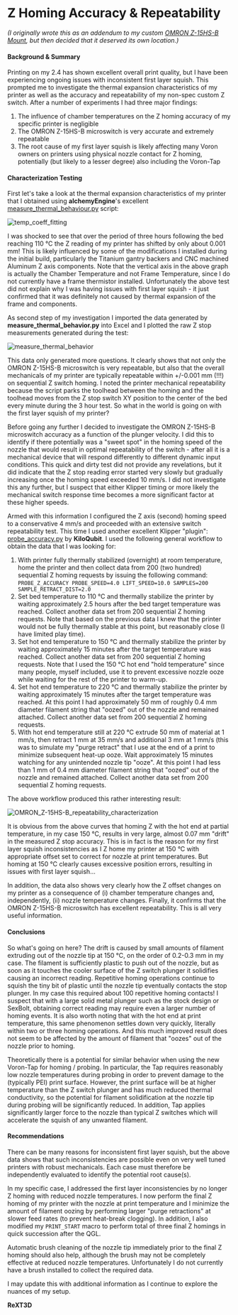 # Z Homing Accuracy & Repeatability
*(I originally wrote this as an addendum to my custom [OMRON Z-15HS-B Mount](https://github.com/ReXT3D/Voron-Mods/tree/main/OMRON%20Z-15HS-B%20Mount), but then decided that it deserved its own location.)*

#### Background & Summary

Printing on my 2.4 has shown excellent overall print quality, but I have been experiencing ongoing issues with inconsistent first layer squish.  This prompted me to investigate the thermal expansion characteristics of my printer as well as the accuracy and repeatability of my non-spec custom Z switch.  After a number of experiments I had three major findings:

1. The influence of chamber temperatures on the Z homing accuracy of my specific printer is negligible
2. The OMRON Z-15HS-B microswitch is very accurate and extremely repeatable
3. The root cause of my first layer squish is likely affecting many Voron owners on printers using physical nozzle contact for Z homing, potentially (but likely to a lesser degree) also including the Voron-Tap

#### Characterization Testing

First let's take a look at the thermal expansion characteristics of my printer that I obtained using **alchemyEngine**'s excellent [measure_thermal_behaviour.py](https://github.com/alchemyEngine/measure_thermal_behavior) script:

![temp_coeff_fitting](images/temp_coeff_fitting.png)

I was shocked to see that over the period of three hours following the bed reaching 110 °C the Z reading of my printer has shifted by only about 0.001 mm!  This is likely influenced by some of the modifications I installed during the initial build, particularly the Titanium gantry backers and CNC machined Aluminum Z axis components.  Note that the vertical axis in the above graph is actually the Chamber Temperature and not Frame Temperature, since I do not currently have a frame thermistor installed.  Unfortunately the above test did not explain why I was having issues with first layer squish - it just confirmed that it was definitely not caused by thermal expansion of the frame and components.

As second step of my investigation I imported the data generated by **measure_thermal_behavior.py** into Excel and I plotted the raw Z stop measurements generated during the test:

![measure_thermal_behavior](images/measure_thermal_behavior.png)

This data only generated more questions. It clearly shows that not only the OMRON Z-15HS-B microswitch is very repeatable, but also that the overall mechanicals of my printer are typically repeatable within +/-0.001 mm (!!!) on sequential Z switch homing.  I noted the printer mechanical repeatability because the script parks the toolhead between the homing and the toolhead moves from the Z stop switch XY position to the center of the bed every minute during the 3 hour test.  So what in the world is going on with the first layer squish of my printer?

Before going any further I decided to investigate the OMRON Z-15HS-B microswitch accuracy as a function of the plunger velocity.  I did this to identify if there potentially was a "sweet spot" in the homing speed of the nozzle that would result in optimal repeatability of the switch - after all it is a mechanical device that will respond differently to different dynamic input conditions.  This quick and dirty test did not provide any revelations, but it did indicate that the Z stop reading error started very slowly but gradually increasing once the homing speed exceeded 10 mm/s.  I did not investigate this any further, but I suspect that either Klipper timing or more likely the mechanical switch response time becomes a more significant factor at these higher speeds.

Armed with this information I configured the Z axis (second) homing speed to a conservative 4 mm/s and proceeded with an extensive switch repeatability test.  This time I used another excellent Klipper "plugin":  [probe_accuracy.py](https://github.com/KiloQubit/probe_accuracy/blob/main/probe_accuracy.py) by **KiloQubit**.  I used the following general workflow to obtain the data that I was looking for:

1. With printer fully thermally stabilized (overnight) at room temperature, home the printer and then collect data from 200 (two hundred) sequential Z homing requests by issuing the following command:
   `PROBE_Z_ACCURACY PROBE_SPEED=4.0 LIFT_SPEED=10.0 SAMPLES=200 SAMPLE_RETRACT_DIST=2.0`
2. Set bed temperature to 110 °C and thermally stabilize the printer by waiting approximately 2.5 hours after the bed target temperature was reached.  Collect another data set from 200 sequential Z homing requests.  Note that based on the previous data I knew that the printer would not be fully thermally stable at this point, but reasonably close (I have limited play time).
3. Set hot end temperature to 150 °C and thermally stabilize the printer by waiting approximately 15 minutes after the target temperature was reached.  Collect another data set from 200 sequential Z homing requests.  Note that I used the 150 °C hot end "hold temperature" since many people, myself included, use it to prevent excessive nozzle ooze while waiting for the rest of the printer to warm-up.
4. Set hot end temperature to 220 °C and thermally stabilize the printer by waiting approximately 15 minutes after the target temperature was reached.  At this point I had approximately 50 mm of roughly 0.4 mm diameter filament string that "oozed" out of the nozzle and remained attached.  Collect another data set from 200 sequential Z homing requests.
5. With hot end temperature still at 220 °C extrude 50 mm of material at 1 mm/s, then retract 1 mm at 35 mm/s and additional 3 mm at 1 mm/s (this was to simulate my "purge retract" that I use at the end of a print to minimize subsequent heat-up ooze.  Wait approximately 15 minutes watching for any unintended nozzle tip "ooze".  At this point I had less than 1 mm of 0.4 mm diameter filament string that "oozed" out of the nozzle and remained attached.  Collect another data set from 200 sequential Z homing requests.

The above workflow produced this rather interesting result:

![OMRON_Z-15HS-B_repeatability_characterization](images/OMRON_Z-15HS-B_repeatability_characterization.png)

It is obvious from the above curves that homing Z with the hot end at partial temperature, in my case 150 °C, results in very large, almost 0.07 mm "drift" in the measured Z stop accuracy.  This is in fact is the reason for my first layer squish inconsistencies as I Z home my printer at 150 °C with appropriate offset set to correct for nozzle at print temperatures.  But homing at 150 °C clearly causes excessive position errors, resulting in issues with first layer squish...

In addition, the data also shows very clearly how the Z offset changes on my printer as a consequence of (i) chamber temperature changes and, independently, (ii) nozzle temperature changes.  Finally, it confirms that the OMRON Z-15HS-B microswitch has excellent repeatability.  This is all very useful information.

#### Conclusions

So what's going on here?  The drift is caused by small amounts of filament extruding out of the nozzle tip at 150 °C, on the order of 0.2-0.3 mm in my case.  The filament is sufficiently plastic to push out of the nozzle, but as soon as it touches the cooler surface of the Z switch plunger it solidifies causing an incorrect reading.  Repetitive homing operations continue to squish the tiny bit of plastic until the nozzle tip eventually contacts the stop plunger.  In my case this required about 100 repetitive homing contacts!  I suspect that with a large solid metal plunger such as the stock design or SexBolt, obtaining correct reading may require even a larger number of homing events.  It is also worth noting that with the hot end at print temperature, this same phenomenon settles down very quickly, literally within two or three homing operations.  And this much improved result does not seem to be affected by the amount of filament that "oozes" out of the nozzle prior to homing.

Theoretically there is a potential for similar behavior when using the new Voron-Tap for homing / probing.  In particular, the Tap requires reasonably low nozzle temperatures during probing in order to prevent damage to the (typically PEI) print surface.  However, the print surface will be at higher temperature than the Z switch plunger and has much reduced thermal conductivity, so the potential for filament solidification at the nozzle tip during probing will be significantly reduced.  In addition, Tap applies significantly larger force to the nozzle than typical Z switches which will accelerate the squish of any unwanted filament.

#### Recommendations

There can be many reasons for inconsistent first layer squish, but the above data shows that such inconsistencies are possible even on very well tuned printers with robust mechanicals.  Each case must therefore be independently evaluated to identify the potential root cause(s).

In my specific case, I addressed the first layer inconsistencies by no longer Z homing with reduced nozzle temperatures.  I now perform the final Z homing of my printer with the nozzle at print temperature and I minimize the amount of filament oozing by performing larger "purge retractions" at slower feed rates (to prevent heat-break clogging).  In addition, I also modified my `PRINT_START` macro to perform total of three final Z homings in quick succession after the QGL.

Automatic brush cleaning of the nozzle tip immediately prior to the final Z homing should also help, although the brush may not be completely effective at reduced nozzle temperatures.  Unfortunately I do not currently have a brush installed to collect the required data.

I may update this with additional information as I continue to explore the nuances of my setup.

**ReXT3D**
